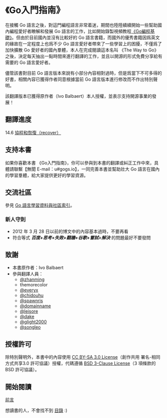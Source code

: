 《Go入門指南》
===================

在接觸 Go 語言之後，對這門編程語言非常着迷，期間也陸陸續續開始一些幫助國內編程愛好者瞭解和發展 Go 語言的工作，比如開始錄製視頻教程[《Go編程基礎》](https://github.com/Unknwon/go-fundamental-programming)。但由於目前國內並沒有比較好的 Go 語言書籍，而國外的優秀書籍因爲英文的緣故在一定程度上也爲不少 Go 語言愛好者帶來了一些學習上的困擾，不僅爲了加快擴散 Go 愛好者的國內羣體，本人在完成閱讀這本名叫 《The Way to Go》 之後，決定每天抽出一點時間來進行翻譯的工作，並且以開源的形式免費分享給有需要的 Go 語言愛好者。

儘管該書對目前 Go 語言版本來說有小部分內容相對過時，但是爲當下不可多得的好書，相關內容已獲得作者同意根據當前 Go 語言版本進行修改而不作出特別聲明。

該翻譯版本已獲得原作者（Ivo Balbaert）本人授權，並表示支持開源事業的發展！

## 翻譯進度

14.6 [協程和恢復（recover）](eBook/14.6.md)

## 支持本書

如果你喜歡本書 《Go入門指南》，你可以參與到本書的翻譯或糾正工作中來，具體請聯繫【無聞 E-mail：u#gogs.io】，一同完善本書並幫助壯大 Go 語言在國內的學習羣體，給大家提供更好的學習資源。

## 交流社區

參見 [Go 語言學習資料與社區索引](https://github.com/Unknwon/go-study-index)。

### 新人守則

- 2012 年 3 月 28 日以前的博文中的內容基本過時，不要再看
- 符合等式 ***百度+思考+失敗+翻牆+谷歌+嘗試=解決*** 的問題最好不要發問

## 致謝

- 本書原作者：Ivo Balbaert
- 參與翻譯人員：
	- [@zhanming](https://github.com/zhanming)
	- themorecolor
	- [@everyx](https://github.com/everyx)
	- [@chidouhu](https://github.com/chidouhu)
	- [@spawnris](https://github.com/spawnris)
	- [@domainname](https://github.com/domainname)
	- [@leisore](https://github.com/leisore)
	- [@dake](https://github.com/dake)
	- [@glight2000](https://github.com/glight2000)
	- [@songleo](https://github.com/songleo)

## 授權許可

除特別聲明外，本書中的內容使用 [CC BY-SA 3.0 License](http://creativecommons.org/licenses/by-sa/3.0/)（創作共用 署名-相同方式共享3.0 許可協議）授權，代碼遵循 [BSD 3-Clause License](https://github.com/astaxie/build-web-application-with-golang/blob/master/LICENSE.md)（3 項條款的 BSD 許可協議）。

## 開始閱讀

[前言](./eBook/preface.md)

想讀書的人，不會找不到 [目錄](eBook/directory.md) :)
